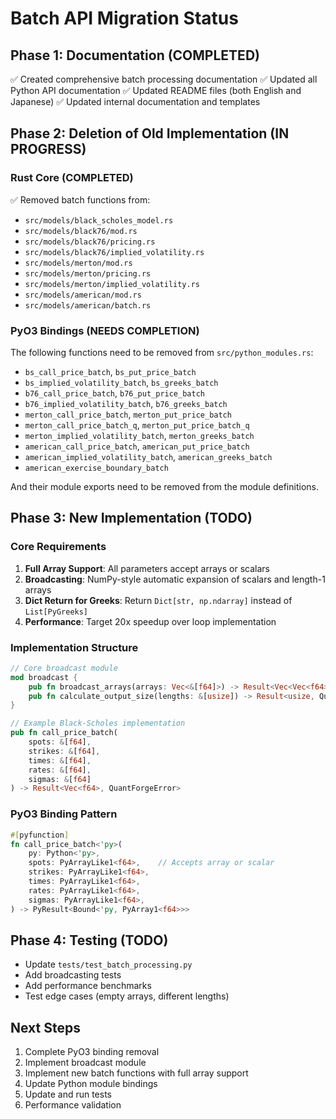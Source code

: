 # Batch API Migration Status

## Phase 1: Documentation (COMPLETED)
✅ Created comprehensive batch processing documentation
✅ Updated all Python API documentation
✅ Updated README files (both English and Japanese)
✅ Updated internal documentation and templates

## Phase 2: Deletion of Old Implementation (IN PROGRESS)

### Rust Core (COMPLETED)
✅ Removed batch functions from:
- `src/models/black_scholes_model.rs`
- `src/models/black76/mod.rs`
- `src/models/black76/pricing.rs`
- `src/models/black76/implied_volatility.rs`
- `src/models/merton/mod.rs`
- `src/models/merton/pricing.rs`
- `src/models/merton/implied_volatility.rs`
- `src/models/american/mod.rs`
- `src/models/american/batch.rs`

### PyO3 Bindings (NEEDS COMPLETION)
The following functions need to be removed from `src/python_modules.rs`:
- `bs_call_price_batch`, `bs_put_price_batch`
- `bs_implied_volatility_batch`, `bs_greeks_batch`
- `b76_call_price_batch`, `b76_put_price_batch`
- `b76_implied_volatility_batch`, `b76_greeks_batch`
- `merton_call_price_batch`, `merton_put_price_batch`
- `merton_call_price_batch_q`, `merton_put_price_batch_q`
- `merton_implied_volatility_batch`, `merton_greeks_batch`
- `american_call_price_batch`, `american_put_price_batch`
- `american_implied_volatility_batch`, `american_greeks_batch`
- `american_exercise_boundary_batch`

And their module exports need to be removed from the module definitions.

## Phase 3: New Implementation (TODO)

### Core Requirements
1. **Full Array Support**: All parameters accept arrays or scalars
2. **Broadcasting**: NumPy-style automatic expansion of scalars and length-1 arrays
3. **Dict Return for Greeks**: Return `Dict[str, np.ndarray]` instead of `List[PyGreeks]`
4. **Performance**: Target 20x speedup over loop implementation

### Implementation Structure

```rust
// Core broadcast module
mod broadcast {
    pub fn broadcast_arrays(arrays: Vec<&[f64]>) -> Result<Vec<Vec<f64>>, QuantForgeError>
    pub fn calculate_output_size(lengths: &[usize]) -> Result<usize, QuantForgeError>
}

// Example Black-Scholes implementation
pub fn call_price_batch(
    spots: &[f64],
    strikes: &[f64],
    times: &[f64],
    rates: &[f64],
    sigmas: &[f64]
) -> Result<Vec<f64>, QuantForgeError>
```

### PyO3 Binding Pattern

```rust
#[pyfunction]
fn call_price_batch<'py>(
    py: Python<'py>,
    spots: PyArrayLike1<f64>,    // Accepts array or scalar
    strikes: PyArrayLike1<f64>,
    times: PyArrayLike1<f64>,
    rates: PyArrayLike1<f64>,
    sigmas: PyArrayLike1<f64>,
) -> PyResult<Bound<'py, PyArray1<f64>>>
```

## Phase 4: Testing (TODO)
- Update `tests/test_batch_processing.py`
- Add broadcasting tests
- Add performance benchmarks
- Test edge cases (empty arrays, different lengths)

## Next Steps
1. Complete PyO3 binding removal
2. Implement broadcast module
3. Implement new batch functions with full array support
4. Update Python module bindings
5. Update and run tests
6. Performance validation